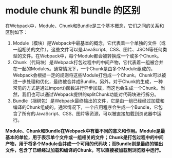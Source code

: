 # module chunk 和 bundle 的区别

在Webpack中，Module、Chunk和Bundle是三个基本概念，它们之间的关系和区别如下：

1. Module（模块）是Webpack中最基本的概念，它代表着一个单独的文件（或一组相关的文件），这些文件可以是JavaScript、CSS、图片、JSON等任何类型的文件。在Webpack中，每个Module都会被转换成一个或多个Chunk。
2. Chunk（代码块）是Webpack打包过程中的中间产物，它代表着一组被合并在一起的Modules。通常情况下，一个Chunk是由多个Module组成的，Webpack会根据一定的规则将这些Module打包成一个Chunk。Chunk可以被进一步处理和优化，最终被合并成Bundle。另外，对于Chunk的生成，一种常见的方式是通过import()函数进行异步加载，而这也会生成一个Chunk。当然，我们也可以通过Webpack提供的splitChunk功能对代码块进行拆分。
3. Bundle（捆绑包）是Webpack最终输出的文件，它是由一组已经经过加载和编译的Chunk组成的。通常情况下，一个应用程序会生成一个Bundle，它包含了所有的JavaScript、CSS、图片等资源，可以被直接加载到浏览器中运行。

**Module、Chunk和Bundle在Webpack中有着不同的意义和作用。Module是最基本的单位，用于表示单个文件或一组相关的文件；Chunk是打包过程中的中间产物，用于将多个Module合并成一个可用的代码块；而Bundle则是最终的输出文件，包含了已经经过加载和编译的Chunk，可以直接被加载到浏览器中运行。**